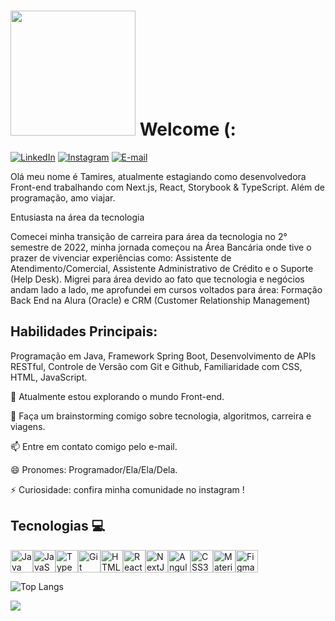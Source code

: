 # <img src="https://media1.giphy.com/media/v1.Y2lkPTc5MGI3NjExaDA3NjdtdXA4bmN4eTNuY3cxeTA5dHJlZ3BzN3g1eDM5MHdieTE4biZlcD12MV9pbnRlcm5hbF9naWZfYnlfaWQmY3Q9Zw/1GEATImIxEXVR79Dhk/giphy.webp" width="200"/>  Welcome (: 

[![LinkedIn](https://img.shields.io/badge/LinkedIn-0077B5?style=for-the-badge&logo=linkedin&logoColor=white)](https://www.linkedin.com/in/tamiresescobar)
[![Instagram](https://img.shields.io/badge/-Instagram-%23E4405F?style=for-the-badge&logo=instagram&logoColor=white)](https://www.instagram.com/tamires.daily)
[![E-mail](https://img.shields.io/badge/-Email-000?style=for-the-badge&logo=microsoft-outlook&logoColor=007BFF)](mailto:tamiresescobar@hotmail.com)


Olá meu nome é Tamires, atualmente estagiando como desenvolvedora Front-end trabalhando com Next.js, React, Storybook & TypeScript. Além de programação, amo viajar.

Entusiasta na área da tecnologia 

Comecei minha transição de carreira para área da tecnologia no 2° semestre de 2022, minha jornada começou na Área Bancária onde tive o prazer de vivenciar experiências como: Assistente de Atendimento/Comercial, Assistente Administrativo de Crédito e o Suporte (Help Desk).
Migrei para área devido ao fato que tecnologia e negócios andam lado a lado, me aprofundei em cursos voltados para área: Formação Back End na Alura (Oracle) e CRM (Customer Relationship Management)

## Habilidades Principais:

Programação em Java,  Framework Spring Boot, Desenvolvimento de APIs RESTful, Controle de Versão com Git e Github, Familiaridade com CSS, HTML, JavaScript.


🔭 Atualmente estou explorando o mundo Front-end.

💬 Faça um brainstorming comigo sobre tecnologia, 
algoritmos, carreira e viagens.

📫 Entre em contato comigo pelo e-mail.

😄 Pronomes: Programador/Ela/Ela/Dela.

⚡ Curiosidade: confira minha comunidade no instagram !

## Tecnologias 💻

<p align="left">
<a href="https://www.oracle.com/java/" target="_blank" rel="noreferrer"><img src="https://raw.githubusercontent.com/danielcranney/readme-generator/main/public/icons/skills/java-colored.svg" width="36" height="36" alt="Java" /></a><a href="https://developer.mozilla.org/en-US/docs/Web/JavaScript" target="_blank" rel="noreferrer"><img src="https://raw.githubusercontent.com/danielcranney/readme-generator/main/public/icons/skills/javascript-colored.svg" width="36" height="36" alt="JavaScript" /></a><a href="https://www.typescriptlang.org/" target="_blank" rel="noreferrer"><img src="https://raw.githubusercontent.com/danielcranney/readme-generator/main/public/icons/skills/typescript-colored.svg" width="36" height="36" alt="TypeScript" /></a><a href="https://git-scm.com/" target="_blank" rel="noreferrer"><img src="https://raw.githubusercontent.com/danielcranney/readme-generator/main/public/icons/skills/git-colored.svg" width="36" height="36" alt="Git" /></a><a href="https://developer.mozilla.org/en-US/docs/Glossary/HTML5" target="_blank" rel="noreferrer"><img src="https://raw.githubusercontent.com/danielcranney/readme-generator/main/public/icons/skills/html5-colored.svg" width="36" height="36" alt="HTML5" /></a><a href="https://reactjs.org/" target="_blank" rel="noreferrer"><img src="https://raw.githubusercontent.com/danielcranney/readme-generator/main/public/icons/skills/react-colored.svg" width="36" height="36" alt="React" /></a><a href="https://nextjs.org/docs" target="_blank" rel="noreferrer"><img src="https://raw.githubusercontent.com/danielcranney/readme-generator/main/public/icons/skills/nextjs-colored.svg" width="36" height="36" alt="NextJs" /></a><a href="https://angular.io/" target="_blank" rel="noreferrer"><img src="https://raw.githubusercontent.com/danielcranney/readme-generator/main/public/icons/skills/angularjs-colored.svg" width="36" height="36" alt="Angular" /></a><a href="https://www.w3.org/TR/CSS/#css" target="_blank" rel="noreferrer"><img src="https://raw.githubusercontent.com/danielcranney/readme-generator/main/public/icons/skills/css3-colored.svg" width="36" height="36" alt="CSS3" /></a><a href="https://mui.com/" target="_blank" rel="noreferrer"><img src="https://raw.githubusercontent.com/danielcranney/readme-generator/main/public/icons/skills/materialui-colored.svg" width="36" height="36" alt="Material UI" /></a><a href="https://www.figma.com/" target="_blank" rel="noreferrer"><img src="https://raw.githubusercontent.com/danielcranney/readme-generator/main/public/icons/skills/figma-colored.svg" width="36" height="36" alt="Figma" /></a>
</p>

![Top Langs](https://github-readme-stats.vercel.app/api/top-langs/?username=tamiresescobar1&layout=compact&theme=dark)

<picture>
  <source
    srcset="https://github-readme-stats.vercel.app/api?username=tamiresescobar1&show_icons=true&theme=dark"
    media="(prefers-color-scheme: dark)"
  />
  <source
    srcset="https://github-readme-stats.vercel.app/api?username=tamiresescobar1&show_icons=true"
    media="(prefers-color-scheme: light), (prefers-color-scheme: tokyonight)"
  />
  <img src="https://github-readme-stats.vercel.app/api?username=tamiresescobar1&show_icons=true" />
</picture>